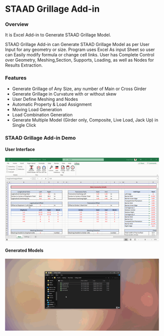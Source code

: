 # STAAD Grillage Add-in

### Overview

It is Excel Add-in to Generate STAAD Grillage Model.

STAAD Grillage Add-in can Generate STAAD Grillage Model as per User Input for any geometry or size. Program uses Excel As input Sheet so user can Easily modify formula or change cell links. User has Complete Control over Geometry, Meshing,Section, Supports, Loading, as well as Nodes for Results Extraction.

### **Features**

- Generate Grillage of Any Size, any number of Main or Cross Girder
- Generate Grillage in Curvature with or without skew
- User Define Meshing and Nodes
- Automatic Property & Load Assignment
- Moving Load Generation
- Load Combination Generation
- Generate Multiple Model (Girder only, Composite, Live Load, Jack Up) in Single Click

### STAAD Grillage Add-in Demo

#### User Interface

![](assets/gifs/firstmodel.gif)

#### Generated Models

![](assets/gifs/modelgeneration.gif)